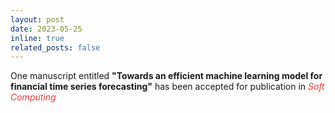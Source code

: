 ```yaml
---
layout: post
date: 2023-05-25
inline: true
related_posts: false
---
```


One manuscript entitled <b>"Towards an efficient machine learning model for financial time series forecasting"</b> has been accepted for publication in <span style="color: #FF3636;"><i>Soft Computing</i></span>
